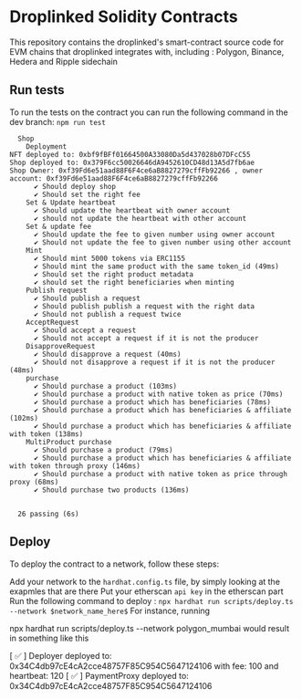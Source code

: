 # Droplinked Solidity Contracts
This repository contains the droplinked's smart-contract source code for EVM chains that droplinked integrates with, including : Polygon, Binance, Hedera and Ripple sidechain

## Run tests
To run the tests on the contract you can run the following command in the dev branch: 
`npm run test`

```
  Shop
    Deployment
NFT deployed to: 0xbf9fBFf01664500A33080Da5d437028b07DFcC55
Shop deployed to: 0x379F6cc50026646dA9452610CD48d13A5d7fb6ae
Shop Owner: 0xf39Fd6e51aad88F6F4ce6aB8827279cffFb92266 , owner account: 0xf39Fd6e51aad88F6F4ce6aB8827279cffFb92266
      ✔ Should deploy shop
      ✔ Should set the right fee
    Set & Update heartbeat
      ✔ Should update the heartbeat with owner account
      ✔ should not update the heartbeat with other account
    Set & update fee
      ✔ Should update the fee to given number using owner account
      ✔ Should not update the fee to given number using other account
    Mint
      ✔ Should mint 5000 tokens via ERC1155
      ✔ Should mint the same product with the same token_id (49ms)
      ✔ Should set the right product metadata
      ✔ should set the right beneficiaries when minting
    Publish request
      ✔ Should publish a request
      ✔ Should publish publish a request with the right data
      ✔ Should not publish a request twice
    AcceptRequest
      ✔ Should accept a request
      ✔ Should not accept a request if it is not the producer
    DisapproveRequest
      ✔ Should disapprove a request (40ms)
      ✔ Should not disapprove a request if it is not the producer (48ms)
    purchase
      ✔ Should purchase a product (103ms)
      ✔ Should purchase a product with native token as price (70ms)
      ✔ Should purchase a product which has beneficiaries (78ms)
      ✔ Should purchase a product which has beneficiaries & affiliate (102ms)
      ✔ Should purchase a product which has beneficiaries & affiliate with token (138ms)
    MultiProduct purchase
      ✔ Should purchase a product (79ms)
      ✔ Should purchase a product which has beneficiaries & affiliate with token through proxy (146ms)
      ✔ Should purchase a product with native token as price through proxy (68ms)
      ✔ Should purchase two products (136ms)


  26 passing (6s)
```
## Deploy
To deploy the contract to a network, follow these steps:

Add your network to the `hardhat.config.ts` file, by simply looking at the exapmles that are there
Put your etherscan `api key` in the etherscan part
Run the following command to deploy :
`npx hardhat run scripts/deploy.ts --network $network_name_here$`
For instance, running

npx hardhat run scripts/deploy.ts --network polygon_mumbai
would result in something like this

[ ✅ ] Deployer deployed to: 0x34C4db97cE4cA2cce48757F85C954C5647124106 with fee: 100 and heartbeat: 120
[ ✅ ] PaymentProxy deployed to: 0x34C4db97cE4cA2cce48757F85C954C5647124106

